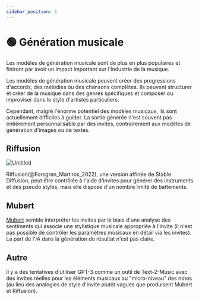 ```yaml
---
sidebar_position: 3
---
```


# 🟢 Génération musicale

Les modèles de génération musicale sont de plus en plus populaires et finiront par avoir un impact important sur l'industrie de la musique.

Les modèles de génération musicale peuvent créer des progressions d'accords, des mélodies ou des chansons complètes. Ils peuvent structurer et créer de la musique dans des genres spécifiques et composer ou improviser dans le style d'artistes particuliers.

Cependant, malgré l'énorme potentiel des modèles musicaux, ils sont actuellement difficiles à guider. La sortie générée n'est souvent pas entièrement personnalisable par des invites, contrairement aux modèles de génération d'images ou de textes.

## Riffusion

![Untitled](https://s3-us-west-2.amazonaws.com/secure.notion-static.com/bc5d566e-04bb-4c02-b113-bb19449074ed/Untitled.png)

Riffusion(@Forsgren_Martiros_2022), une version affinée de Stable Diffusion, peut être contrôlée à l'aide d'invites pour générer des instruments et des pseudo styles, mais elle dispose d'un nombre limité de battements.

## Mubert

[Mubert](https://mubert.com/) semble interpréter les invites par le biais d'une analyse des sentiments qui associe une stylistique musicale appropriée à l'invite (il n'est pas possible de contrôler les paramètres musicaux en détail via les invites). La part de l'IA dans la génération du résultat n'est pas claire.

## Autre

Il y a des tentatives d'utiliser GPT-3 comme un outil de Text-2-Music avec des invites réelles pour les éléments musicaux au "micro-niveau" des notes (au lieu des analogies de style d'invite plutôt vagues que produisent Mubert et Riffusion).
